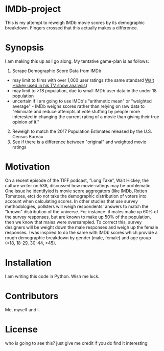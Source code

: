 # IMDb-project
This is my attempt to reweigh IMDb movie scores by its demographic breakdown. Fingers crossed that this actually makes a difference.

# Synopsis
I am making this up as I go along. My tentative game-plan is as follows:
1. Scrape Demographic Score Data from IMDb 
  - may limit to films with over 1,000 user ratings (the same standard [Walt Hickey used in his TV show analysis](https://fivethirtyeight.com/features/men-are-sabotaging-the-online-reviews-of-tv-shows-aimed-at-women/))
  - may limit to >18 population, due to small IMDb user data in the under 18 population
  - uncertain if I am going to use IMDb's "arithmetic mean" or "weighted average" - IMDb weighs scores rather than relying on raw data to "eliminate and reduce attempts at vote stuffing by people more interested in changing the current rating of a movie than giving their true opinion of it."
2. Reweigh to match the 2017 Population Estimates released by the U.S. Census Bureau
3. See if there is a difference between "original" and weighted movie ratings

# Motivation
On a recent episode of the TIFF podcast, "Long Take", Walt Hickey, the culture writer on 538, discussed how movie-ratings may be problematic. One issue he identifyied is movie score aggregators (like IMDb, Rotten Tomatoes, etc) do not take the demographic distribution of voters into account when calculating scores. In other studies that use survey methodologies, pollsters will weigh respondents' answers to match the "known" distribution of the universe. For instance: if males make up 60% of the survey responses, but are known to make up 50% of the population, then we know that males were oversampled. To correct this, survey designers will be weight down the male responses and weigh up the female responses. I was inspired to do the same with IMDb scores which provide a rough demographic breakdown by gender (male, female) and age group (<18, 18-29, 30-44, >45).

# Installation
I am writing this code in Python. Wish me luck.

# Contributors
Me, myself and I.

# License
who is going to see this? just give me credit if you do find it interesting
